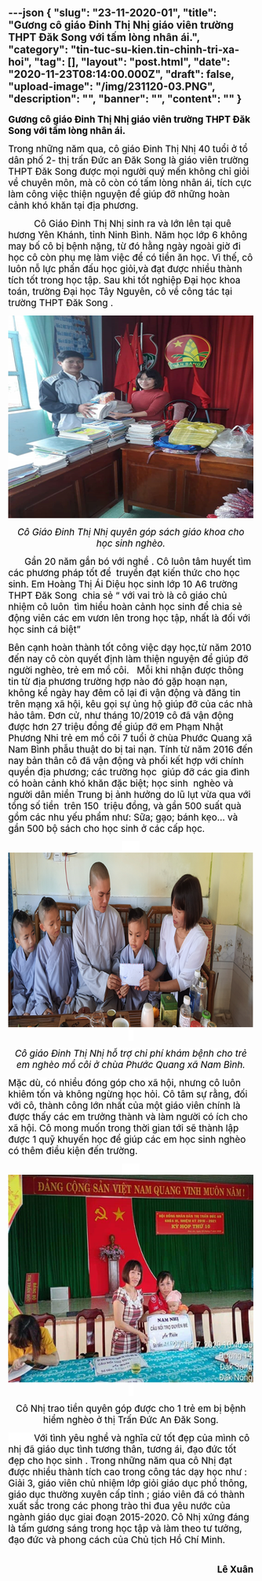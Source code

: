 ---json
{
    "slug": "23-11-2020-01",
    "title": "Gương cô giáo Đinh Thị Nhị giáo viên trường THPT Đăk Song với tấm lòng nhân ái.",
    "category": "tin-tuc-su-kien.tin-chinh-tri-xa-hoi",
    "tag": [],
    "layout": "post.html",
    "date": "2020-11-23T08:14:00.000Z",
    "draft": false,
    "upload-image": "/img/231120-03.PNG",
    "description": "",
    "banner": "",
    "__content__": ""
}
---
<p style="margin-right:2.9pt"><strong><span style="font-size:14.0pt"><span style="color:black">Gương c&ocirc; gi&aacute;o Đinh Thị Nhị gi&aacute;o vi&ecirc;n trường THPT Đăk Song với tấm l&ograve;ng nh&acirc;n &aacute;i.</span></span></strong></p>

<p style="margin-right:2.9pt"><span style="font-size:14.0pt"><span style="color:black">Trong những năm qua, c&ocirc; gi&aacute;o Đinh Thị Nhị 40 tuổi ở tổ d&acirc;n phố 2- thị trấn Đức an Đăk Song l&agrave; gi&aacute;o vi&ecirc;n trường THPT Đăk Song được mọi người qu&yacute; mến kh&ocirc;ng chỉ giỏi về chuy&ecirc;n m&ocirc;n, m&agrave; c&ocirc; c&ograve;n c&oacute; tấm l&ograve;ng nh&acirc;n &aacute;i, t&iacute;ch cực l&agrave;m c&ocirc;ng việc thiện nguyện để gi&uacute;p đỡ những ho&agrave;n cảnh kh&oacute; khăn tại địa phương. </span></span></p>

<p style="margin-right:2.9pt"><span style="font-size:14.0pt"><span style="color:black">&nbsp;&nbsp;&nbsp;&nbsp;&nbsp;&nbsp;&nbsp;&nbsp;&nbsp; C&ocirc; Gi&aacute;o Đinh Thị Nhị sinh ra v&agrave; lớn l&ecirc;n tại qu&ecirc; hương Y&ecirc;n Kh&aacute;nh, tỉnh Ninh B&igrave;nh. Năm học lớp 6 kh&ocirc;ng may bố c&ocirc; bị bệnh nặng, từ đ&oacute; hằng ng&agrave;y ngo&agrave;i giờ đi học c&ocirc; c&ograve;n phụ mẹ l&agrave;m việc để c&oacute; tiền ăn học. V&igrave; thế, c&ocirc; lu&ocirc;n nỗ lực phấn đấu học giỏi,v&agrave; đạt được nhiều th&agrave;nh t&iacute;ch tốt trong học tập. Sau khi tốt nghiệp Đại học khoa to&aacute;n, trường Đại học T&acirc;y Nguy&ecirc;n, c&ocirc; về c&ocirc;ng t&aacute;c tại trường THPT Đăk Song . </span></span></p>

<p style="margin-right:2.9pt; text-align:center"><img alt="" src="/img/231120-01.PNG" /></p>

<p style="margin-right:2.9pt; text-align:center"><em><span style="font-size:14.0pt"><span style="color:black">C&ocirc; Gi&aacute;o Đinh Thị Nhị quy&ecirc;n g&oacute;p s&aacute;ch gi&aacute;o khoa cho học sinh ngh&egrave;o.</span></span></em></p>

<p style="margin-right:2.9pt"><strong>&nbsp;&nbsp;&nbsp;&nbsp;&nbsp;&nbsp;&nbsp;&nbsp;&nbsp; </strong><span style="font-size:14.0pt"><span style="color:black">Gần 20 năm gắn b&oacute; với nghề . C&ocirc; lu&ocirc;n t&acirc;m huyết t&igrave;m c&aacute;c phương ph&aacute;p tốt để&nbsp; truyền đạt kiến thức cho học sinh. Em Ho&agrave;ng Thị &Aacute;i Diệu học sinh lớp 10 A6 trường THPT Đăk Song&nbsp; chia sẻ &ldquo; với vai tr&ograve; l&agrave; c&ocirc; gi&aacute;o chủ nhiệm c&ocirc; lu&ocirc;n&nbsp; t&igrave;m hiểu ho&agrave;n cảnh học sinh để chia sẻ động vi&ecirc;n c&aacute;c em vươn l&ecirc;n trong học tập, nhất l&agrave; đối với học sinh c&aacute; biệt&rdquo; </span></span></p>

<p style="margin-right:2.9pt"><span style="font-size:14.0pt"><span style="color:black">B&ecirc;n cạnh ho&agrave;n th&agrave;nh tốt c&ocirc;ng việc dạy học,từ năm 2010 đến nay <span style="background-color:white">c&ocirc; c&ograve;n quyết định l&agrave;m thiện nguyện để gi&uacute;p đỡ người ngh&egrave;o, trẻ em mồ c&ocirc;i.&nbsp;&nbsp; Mỗi khi nhận được th&ocirc;ng tin từ địa phương trường hợp n&agrave;o đ&oacute; gặp hoạn nạn, kh&ocirc;ng kể ng&agrave;y hay đ&ecirc;m c&ocirc; lại đi vận động v&agrave; đăng tin tr&ecirc;n mạng x&atilde; hội, k&ecirc;u gọi sự ủng hộ gi&uacute;p đỡ của c&aacute;c nh&agrave; hảo t&acirc;m. Đơn cử, như th&aacute;ng 10/2019 c&ocirc; đ&atilde; vận động được hơn 27 triệu đồng để gi&uacute;p đỡ em Phạm Nhật Phương Nhi trẻ em mồ c&ocirc;i 7 tuổi ở ch&ugrave;a Phước Quang x&atilde; Nam B&igrave;nh phẫu thuật do bị tai nạn. T&iacute;nh từ năm 2016 đến nay bản th&acirc;n c&ocirc; đ&atilde; vận động v&agrave; phối kết hợp với ch&iacute;nh quyền địa phương; c&aacute;c trường học&nbsp; gi&uacute;p đỡ c&aacute;c gia đ&igrave;nh c&oacute; ho&agrave;n cảnh kh&oacute; khăn đặc biệt; học sinh&nbsp; ngh&egrave;o v&agrave; người d&acirc;n miền Trung bị ảnh hưởng do lũ lụt vừa qua với tổng số tiền&nbsp; tr&ecirc;n 150 &nbsp;triệu đồng, v&agrave; gần 500 suất qu&agrave; gồm c&aacute;c nhu yếu phẩm như: Sữa; gạo; b&aacute;nh kẹo&hellip; v&agrave; gần 500 bộ s&aacute;ch cho học sinh ở c&aacute;c cấp học. </span></span></span></p>

<p style="margin-right:2.9pt; text-align:center"><span style="font-size:14.0pt"><span style="background-color:white"><span style="color:black">&nbsp; &nbsp; &nbsp; &nbsp; <img alt="" src="/img/231120-02.PNG" />&nbsp;&nbsp;</span></span></span></p>

<p style="margin-right:2.9pt; text-align:center"><em><span style="font-size:14.0pt"><span style="background-color:white"><span style="color:black">C&ocirc; gi&aacute;o Đinh Thị Nhị hỗ trợ chi ph&iacute; kh&aacute;m bệnh cho trẻ em ngh&egrave;o mồ c&ocirc;i ở ch&ugrave;a Phước Quang x&atilde; Nam B&igrave;nh.</span></span></span></em></p>

<p style="margin-right:2.9pt"><span style="font-size:14.0pt"><span style="background-color:white"><span style="color:black">Mặc d&ugrave;, c&oacute; nhiều đ&oacute;ng g&oacute;p cho x&atilde; hội, nhưng c&ocirc; lu&ocirc;n khi&ecirc;m tốn v&agrave; kh&ocirc;ng ngừng học hỏi. C&ocirc; t&acirc;m sự rằng, đối với c&ocirc;, th&agrave;nh c&ocirc;ng lớn nhất của một gi&aacute;o vi&ecirc;n ch&iacute;nh l&agrave; được thấy c&aacute;c em trưởng th&agrave;nh v&agrave; l&agrave;m người c&oacute; &iacute;ch cho x&atilde; hội. C&ocirc; mong muốn trong thời gian tới sẽ th&agrave;nh lập được 1 quỹ khuyến học để gi&uacute;p c&aacute;c em học sinh ngh&egrave;o c&oacute; th&ecirc;m điều kiện đến trường.</span></span></span></p>

<p style="margin-right:2.9pt; text-align:center"><span style="font-size:14.0pt"><span style="background-color:white"><span style="color:black">&nbsp; &nbsp; &nbsp; &nbsp; <img alt="" src="/img/231120-03.PNG" />&nbsp;&nbsp;</span></span></span></p>

<p style="margin-right:2.9pt; text-align:center"><span style="font-size:14.0pt"><span style="background-color:white"><span style="color:black">C&ocirc; Nhị trao tiền quy&ecirc;n g&oacute;p được cho 1 trẻ em bị bệnh hiểm ngh&egrave;o ở thị Trấn Đức An Đăk Song.</span></span></span></p>

<p style="margin-right:2.9pt"><span style="font-size:14.0pt"><span style="background-color:white"><span style="color:black">&nbsp;&nbsp;&nbsp;&nbsp;&nbsp;&nbsp;&nbsp;&nbsp;&nbsp; Với t&igrave;nh y&ecirc;u nghề v&agrave; nghĩa cử tốt đẹp của m&igrave;nh c&ocirc; nhị đ&atilde; gi&aacute;o dục t&igrave;nh tương th&acirc;n, tương &aacute;i, đạo đức tốt đẹp cho học sinh</span></span></span><span style="font-size:14.0pt"><span style="color:black"> . Trong những năm qua c&ocirc;</span></span><span style="font-size:14.0pt"><span style="background-color:white"><span style="color:black"> Nhị đạt được nhiều th&agrave;nh t&iacute;ch cao trong c&ocirc;ng t&aacute;c dạy học như : Giải 3, gi&aacute;o vi&ecirc;n chủ nhiệm lớp giỏi gi&aacute;o dục phổ th&ocirc;ng, gi&aacute;o dục thường xuy&ecirc;n cấp tỉnh ; gi&aacute;o vi&ecirc;n đ&atilde; c&oacute; th&agrave;nh xuất sắc trong c&aacute;c phong tr&agrave;o thi đua y&ecirc;u nước của ng&agrave;nh gi&aacute;o dục giai đoạn 2015-2020.<strong> </strong>C&ocirc; Nhị </span></span></span><span style="font-size:14.0pt"><span style="color:black">xứng đ&aacute;ng l&agrave; tấm gương s&aacute;ng trong học tập v&agrave; l&agrave;m theo tư tưởng, đạo đức v&agrave; phong c&aacute;ch của Chủ tịch Hồ Ch&iacute; Minh. </span></span></p>

<p style="margin-right:2.9pt; text-align:right"><span style="font-size:14.0pt"><span style="color:black">&nbsp;&nbsp;&nbsp;&nbsp;&nbsp;&nbsp;&nbsp;&nbsp;&nbsp;&nbsp;&nbsp;&nbsp;&nbsp;&nbsp;&nbsp;&nbsp;&nbsp;&nbsp;&nbsp;&nbsp;&nbsp;&nbsp;&nbsp;&nbsp;&nbsp;&nbsp;&nbsp;&nbsp;&nbsp;&nbsp;&nbsp;&nbsp;&nbsp;&nbsp;&nbsp;&nbsp;&nbsp;&nbsp;&nbsp;&nbsp;&nbsp;&nbsp;&nbsp;&nbsp;&nbsp;&nbsp;&nbsp;&nbsp;&nbsp;&nbsp;&nbsp;&nbsp;&nbsp;&nbsp;&nbsp;&nbsp;&nbsp;&nbsp;&nbsp;&nbsp;&nbsp;&nbsp;&nbsp;&nbsp;&nbsp;&nbsp;&nbsp;&nbsp;&nbsp;&nbsp;&nbsp;&nbsp;&nbsp;&nbsp;&nbsp;&nbsp; &nbsp;&nbsp;&nbsp;&nbsp;&nbsp;&nbsp;&nbsp;&nbsp;&nbsp;&nbsp;&nbsp;&nbsp;&nbsp;&nbsp;&nbsp;&nbsp;&nbsp;&nbsp; <strong>L&ecirc; Xu&acirc;n</strong></span></span></p>

<p style="margin-right:2.9pt">&nbsp;</p>

<p style="margin-right:2.9pt">&nbsp;</p>
